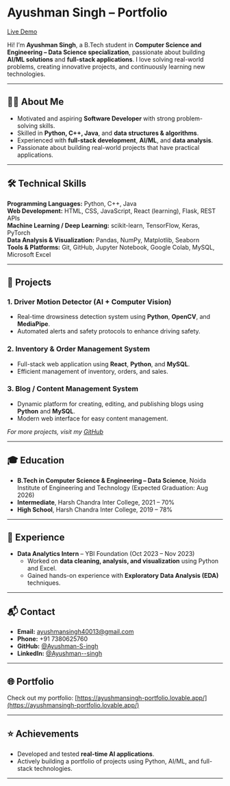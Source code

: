 # Ayushman Singh – Portfolio

[Live Demo](https://ayushmansingh-portfolio.lovable.app/)  

Hi! I’m **Ayushman Singh**, a B.Tech student in **Computer Science and Engineering – Data Science specialization**, passionate about building **AI/ML solutions** and **full-stack applications**. I love solving real-world problems, creating innovative projects, and continuously learning new technologies.

---

## 👨‍💻 About Me
- Motivated and aspiring **Software Developer** with strong problem-solving skills.  
- Skilled in **Python, C++, Java**, and **data structures & algorithms**.  
- Experienced with **full-stack development**, **AI/ML**, and **data analysis**.  
- Passionate about building real-world projects that have practical applications.

---

## 🛠️ Technical Skills
**Programming Languages:** Python, C++, Java  
**Web Development:** HTML, CSS, JavaScript, React (learning), Flask, REST APIs  
**Machine Learning / Deep Learning:** scikit-learn, TensorFlow, Keras, PyTorch  
**Data Analysis & Visualization:** Pandas, NumPy, Matplotlib, Seaborn  
**Tools & Platforms:** Git, GitHub, Jupyter Notebook, Google Colab, MySQL, Microsoft Excel  

---

## 📂 Projects

### 1. Driver Motion Detector (AI + Computer Vision)  
- Real-time drowsiness detection system using **Python**, **OpenCV**, and **MediaPipe**.  
- Automated alerts and safety protocols to enhance driving safety.  

### 2. Inventory & Order Management System  
- Full-stack web application using **React**, **Python**, and **MySQL**.  
- Efficient management of inventory, orders, and sales.  

### 3. Blog / Content Management System  
- Dynamic platform for creating, editing, and publishing blogs using **Python** and **MySQL**.  
- Modern web interface for easy content management.  

*For more projects, visit my [GitHub](https://github.com/Ayushman-S-ingh)*

---

## 🎓 Education
- **B.Tech in Computer Science & Engineering – Data Science**, Noida Institute of Engineering and Technology (Expected Graduation: Aug 2026)  
- **Intermediate**, Harsh Chandra Inter College, 2021 – 70%  
- **High School**, Harsh Chandra Inter College, 2019 – 78%  

---

## 💼 Experience
- **Data Analytics Intern** – YBI Foundation (Oct 2023 – Nov 2023)  
  - Worked on **data cleaning, analysis, and visualization** using Python and Excel.  
  - Gained hands-on experience with **Exploratory Data Analysis (EDA)** techniques.

---

## 📬 Contact
- **Email:** ayushmansingh40013@gmail.com  
- **Phone:** +91 7380625760  
- **GitHub:** [@Ayushman-S-ingh](https://github.com/Ayushman-S-ingh)  
- **LinkedIn:** [@Ayushman--singh](https://www.linkedin.com/in/ayushman--singh/)  

---

## 🌐 Portfolio
Check out my portfolio: [https://ayushmansingh-portfolio.lovable.app/](https://ayushmansingh-portfolio.lovable.app/)  

---

## ⭐ Achievements
- Developed and tested **real-time AI applications**.  
- Actively building a portfolio of projects using Python, AI/ML, and full-stack technologies.  

---

